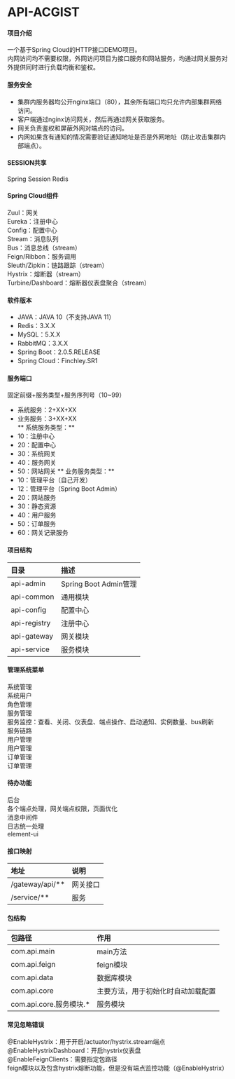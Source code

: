 # API-ACGIST

#### 项目介绍
一个基于Spring Cloud的HTTP接口DEMO项目。  
内网访问均不需要权限，外网访问项目为接口服务和网站服务，均通过网关服务对外提供同时进行负载均衡和鉴权。  

#### 服务安全
* 集群内服务器均公开nginx端口（80），其余所有端口均只允许内部集群网络访问。
* 客户端通过nginx访问网关，然后再通过网关获取服务。
* 网关负责鉴权和屏蔽外网对端点的访问。
* 内网如果含有通知的情况需要验证通知地址是否是外网地址（防止攻击集群内部端点）。

#### SESSION共享
Spring Session Redis

#### Spring Cloud组件
Zuul：网关  
Eureka：注册中心  
Config：配置中心  
Stream：消息队列  
Bus：消息总线（stream）  
Feign/Ribbon：服务调用  
Sleuth/Zipkin：链路跟踪（stream）  
Hystrix：熔断器（stream）  
Turbine/Dashboard：熔断器仪表盘聚合（stream）  

#### 软件版本
* JAVA：JAVA 10（不支持JAVA 11）
* Redis：3.X.X
* MySQL：5.X.X
* RabbitMQ：3.X.X
* Spring Boot：2.0.5.RELEASE
* Spring Cloud：Finchley.SR1

#### 服务端口
固定前缀+服务类型+服务序列号（10~99）  
* 系统服务：2+XX+XX  
* 业务服务：3+XX+XX  
** 系统服务类型：** 
* 10：注册中心
* 20：配置中心
* 30：系统网关  
* 40：服务网关
* 50：网站网关
** 业务服务类型：** 
* 10：管理平台（自己开发）
* 12：管理平台（Spring Boot Admin）
* 20：网站服务
* 30：静态资源
* 40：用户服务
* 50：订单服务
* 60：网关记录服务

#### 项目结构
|目录|描述|
|:-|:-|
|api-admin|Spring Boot Admin管理|
|api-common|通用模块|
|api-config|配置中心|
|api-registry|注册中心|
|api-gateway|网关模块|
|api-service|服务模块|

#### 管理系统菜单
系统管理  
	系统用户  
	角色管理  
服务管理  
	服务监控：查看、关闭、仪表盘、端点操作、启动通知、实例数量、bus刷新  
	服务链路  
用户管理  
	用户管理  
订单管理  
	订单管理  

#### 待办功能
后台  
各个端点处理，网关端点权限，页面优化    
消息中间件  
日志统一处理  
element-ui  

#### 接口映射
|地址|说明|
|:-|:-|
|/gateway/api/**|网关接口|
/service/**|服务|

#### 包结构
|包路径|作用|
|:-|:-|
|com.api.main|main方法|
|com.api.feign|feign模块|
|com.api.data|数据库模块|
|com.api.core|主要方法，用于初始化时自动加载配置|
|com.api.core.服务模块.*|服务模块|

#### 常见忽略错误
@EnableHystrix：用于开启/actuator/hystrix.stream端点  
@EnableHystrixDashboard：开启hystrix仪表盘  
@EnableFeignClients：需要指定包路径  
feign模块以及包含hystrix熔断功能，但是没有端点监控功能（@EnableHystrix）  